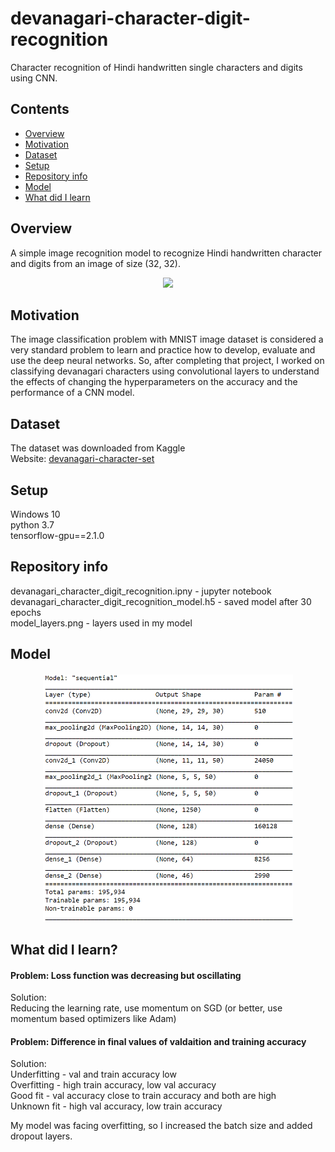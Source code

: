 # devanagari-character-digit-recognition
Character recognition of Hindi handwritten single characters and digits using CNN.

## Contents
* [Overview](#overview)
* [Motivation](#motivation)
* [Dataset](#dataset)
* [Setup](#setup)
* [Repository info](#repository-info)
* [Model](#model)
* [What did I learn](#what-did-i-learn)

## Overview
A simple image recognition model to recognize Hindi handwritten character and digits from an image of size (32, 32).

<p align="center">
  <img src="https://www.researchgate.net/profile/Kiran-Ravulakollu/publication/261876337/figure/fig1/AS:340899369373704@1458288151610/Samples-of-CPAR-2012-numeral-datasets.png" width="400">
</p>

## Motivation
The image classification problem with MNIST image dataset is considered a very standard problem to learn and practice how to develop, evaluate and use the deep neural networks. So, after completing that project, I worked on classifying devanagari characters using convolutional layers to understand the effects of changing the hyperparameters on the accuracy and the performance of a CNN model.

## Dataset
The dataset was downloaded from Kaggle<br>
Website: [devanagari-character-set](https://www.kaggle.com/rishianand/devanagari-character-set)

## Setup
Windows 10<br>
python 3.7<br>
tensorflow-gpu==2.1.0

## Repository info
devanagari_character_digit_recognition.ipny - jupyter notebook<br>
devanagari_character_digit_recognition_model.h5 - saved model after 30 epochs<br>
model_layers.png - layers used in my model

## Model
<p align="center">
  <img src="model_layers.png" width="400">
</p>

## What did I learn?
#### Problem: Loss function was decreasing but oscillating
Solution:<br>
Reducing the learning rate, use momentum on SGD (or better, use momentum based optimizers like Adam)
#### Problem: Difference in final values of valdaition and training accuracy
Solution:<br>
Underfitting - val and train accuracy low<br>
Overfitting - high train accuracy, low val accuracy<br>
Good fit - val accuracy close to train accuracy and both are high<br>
Unknown fit - high val accuracy, low train accuracy<br>

My model was facing overfitting, so I increased the batch size and added dropout layers.
